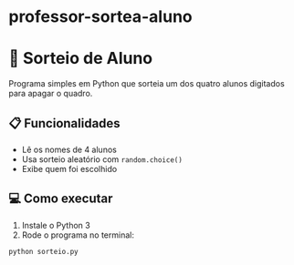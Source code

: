 # professor-sortea-aluno
# 🎲 Sorteio de Aluno

Programa simples em Python que sorteia um dos quatro alunos digitados para apagar o quadro.

## 📋 Funcionalidades
- Lê os nomes de 4 alunos
- Usa sorteio aleatório com `random.choice()`
- Exibe quem foi escolhido

## 💻 Como executar
1. Instale o Python 3
2. Rode o programa no terminal:

```bash
python sorteio.py
